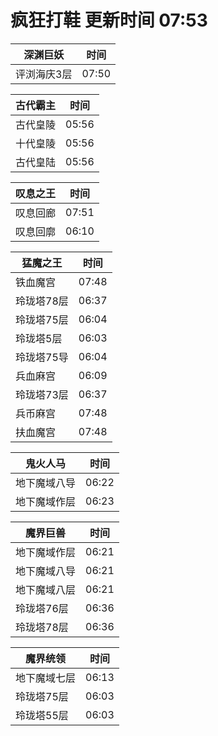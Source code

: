 # 疯狂打鞋 更新时间 07:53

| 深渊巨妖   | 时间    |
|--------|-------|
| 评浏海庆3层 | 07:50 |

| 古代霸主   | 时间    |
|--------|-------|
| 古代皇陵 | 05:56 |
| 十代皇陵 | 05:56 |
| 古代皇陆 | 05:56 |

| 叹息之王   | 时间    |
|--------|-------|
| 叹息回廊 | 07:51 |
| 叹息回廓 | 06:10 |

| 猛魔之王   | 时间    |
|--------|-------|
| 铁血魔宫 | 07:48 |
| 玲珑塔78层 | 06:37 |
| 玲珑塔75层 | 06:04 |
| 玲珑塔5层 | 06:03 |
| 玲珑塔75导 | 06:04 |
| 兵血麻宫 | 06:09 |
| 玲珑塔73层 | 06:37 |
| 兵币麻宫 | 07:48 |
| 扶血魔宫 | 07:48 |

| 鬼火人马   | 时间    |
|--------|-------|
| 地下魔域八导 | 06:22 |
| 地下魔域作层 | 06:23 |

| 魔界巨兽   | 时间    |
|--------|-------|
| 地下魔域作层 | 06:21 |
| 地下魔域八导 | 06:21 |
| 地下魔域八层 | 06:21 |
| 玲珑塔76层 | 06:36 |
| 玲珑塔78层 | 06:36 |

| 魔界统领   | 时间    |
|--------|-------|
| 地下魔域七层 | 06:13 |
| 玲珑塔75层 | 06:03 |
| 玲珑塔55层 | 06:03 |